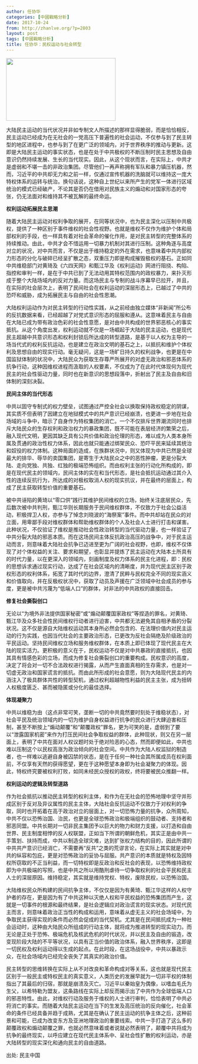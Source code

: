 ```yaml
---
author: 任协华
categories: [中國戰略分析]
date: 2017-10-24
from: http://zhanlve.org/?p=2803
layout: post
tags: [中國戰略分析]
title: 任协华：民权运动与社会转型
---
```


<div id="entry">
<div class="at-above-post addthis_tool" data-url="http://zhanlve.org/?p=2803">
</div>
<p>
<img alt="" class="aligncenter size-full wp-image-2805" height="170" src="http://zhanlve.org/wp-content/uploads/2017/10/imgres-1.jpg" width="297"/>
</p>
<p>
  大陆民主运动的当代状况并非如专制文人所描述的那样显得脆弱，而是恰恰相反，民主运动已经成为在无社会的一党高压下普遍性的社会运动，不仅参与到了民主转型的地区进程中，也参与到了在更广泛的领域内，对于世界秩序的推动与更新。这即是大陆民主运动的事实状态，也是在处于中共极权的不断压制时民主思想及自由意识仍然持续发展、生长的当代现实。因此，从这个现状而言，在实际上，中共才是虚弱和不堪一击的非政治集团。尽管他们一再声称拥有军队和暴力镇压机器，然而，习近平的中共却无力和之前一样，仅通过宣传机器的洗脑就可以维持这一庞大特权体系的运转与统治。换句话说，这种自上世纪以来所产生的党军一体进行区域统治的模式已经破产，不论其是否仍在借用对民族主义的煽动和对国家形态的夸张，仍无法面对和维持其不被瓦解的最终命运。
 </p>
<p>
</p>
<p>
<strong>
   权利运动拓展民主思潮
  </strong>
</p>
<p>
</p>
<p>
  随着大陆民主运动对权利争取的展开，在同等状况中，也为民主深化以压制中共极权，提供了一种区别于事件维权的社会性视野。也就是维权不仅作为维护个体和局部权利的手段，也一样具有着对社会革命的催化作用，是对民主转型的完整体系的持续推动。由此，中共才会不惜运用一切暴力机制对其进行压制。这种角逐与高度对立的状况，对中共而言，不仅是出于维持稳定的外在需求，也意味着中共内部权力形态的分化与破碎已经呈扩散之态，双重压力即是构成摧毁极权的基石。正如同中共维稳部门对黄琦及《六四天网》和甄江华及《权利运动》网进行阻挠、构陷、指控和审判一样，是在于中共已到了无法动用其特权范围内的政权暴力，来扑灭形成于整个大陆场域内的反对力量。而这场民主与专制的战斗序幕早已拉开，并且，在实际的社会层次上，表明了民间社会在权利运动的深层形态上，已越过了中共的恐吓和威胁，成为拓展民主与自由的社会性思潮。
 </p>
<p>
</p>
<p>
  大陆权利运动作为对民主转型的行动性实践，从之前经由独立媒体“非新闻”所公布的反抗数据来看，已经超越了对党式意识形态的屈服和遵从。这意味着民主与自由在大陆已成为带有政治色彩的社会性意愿，是对由中共构成的世界邪恶核心的事实抵抗。从这个角度出发，权利运动就不仅是一场崛起于大陆的民主运动，也是现代民主超越中共意识形态和权利封锁后所达成的转型道路，是基于以人权为主导的一场当代式的权利反抗运动，也是建立在政治文明的基石之上，以抵抗和维护个体权利及思想自由的现实行动。毫无疑问，这是一场旷日持久的权利战争，也更是在中国监狱体制的状况中，大陆民众为获取生存尊严所展开的对虚无政治和邪恶体系的抗争行动，这种因维权进程而汲取的人权要素，不仅成为了在此时代体现何为现代民主的社会性驱动力量，同时也在新意识的思想段落中，折射出了民主及自由和旧体制的深刻决裂。
 </p>
<p>
</p>
<p>
<strong>
   民间主体的当代形态
  </strong>
</p>
<p>
</p>
<p>
  中共以固守专制式的权力壁垒，试图通过严控全社会以换取保持政权稳定的阴谋，其实质不但表明了因建立在地狱模式中的共产意识已经崩溃，也更进一步地在社会场域的斗争中，暗示了自身作为特权集团的消亡。一个不仅排斥世界潮流同时也排斥大陆民众的生存权利和政治权力的暴政集团，既不可能在表层经济的繁荣之后，融入现代文明，更因其缺乏具有公共价值和政治伦理的形态，难以成为人类本身所属及贯通的政治性权力体系，因此也就只能通过绑架民众、恐吓平民来延续其统治和奴役的权力体制。这种局面的造成，在族群状况中，则又体现为中共已然是全球最大的排华、辱华的卖国集团，是寄生于大陆民众之中的恶性肿瘤，更是分裂大陆、走向党独、共独、红独的极端恐怖组织。而由权利主张的行动化所构成的，即是在现代民主的领域内，民间主体的实在和当代形态，是社会抵抗运动通过其介入性的连续反抗行为，所达成的对极权取消人权的现实抗议，并在最终的层面上，构成了民主获取转型价值的重要基石。
 </p>
<p>
</p>
<p>
  被中共诬陷的黄琦以“零口供”践行其维护民间维权的立场，始终关注底层民众，先后数次被中共判刑，甄江华则长期服务于民间维权群体，不仅致力于社会公益活动，积极捍卫人权，亦参与了悼念刘晓波的“海祭案”事件。而中共却站在民众的对立面，用卑鄙手段对维权群体和帮助维权群体的个人及社会人士进行打击和谋害。此种状况，不仅验证了维权是推动社会性政治转型的当代驱动力量，也一样验证了中共分裂大陆的邪恶本质。而在这场民间主体反抗政治高压的战争中，对于民主运动而言，则意味着大陆社会抗争已迈进至更为广阔的社会视野，也即，维权不仅体现了对个体权益的关注、要求和期望，也彰显并提炼了民主运动在大陆本土所具有的时代力量，以在更深入的领域内，刻画制度及权力体系的民主化进程，即：民权的思想诉求通过现实行动，达成了在社会区域内的清晰度，并为现代民主区别于政权形态的权利体系，拓宽了其时代的边界，澄清了民粹与民权完全不同的现实涵义和价值取向，并在反极权状况中，获取了动员及声援在广泛领域中社会成员的参与度，更是被中共污蔑为“低端人口”的群体，对非法的中共政权的直接回击。
 </p>
<p>
</p>
<p>
<strong>
   修复社会撕裂创口
  </strong>
</p>
<p>
</p>
<p>
  无论以“为境外非法提供国家秘密”或“煽动颠覆国家政权”等捏造的罪名，对黄琦、甄江华及众多社会性民间维权行动者进行迫害，中共都无法避免其自相矛盾的分裂状况。这不仅是源自大陆维权运动其本身所必然会包含的、在法理价值内对民主运动的行为实践，也因当代社会的主要政治形态，已更改为反社会隔绝及阶级政治的平民运动。坚持民间维权立场和服务维权群体，在本质上即已体现了现代民主在大陆的现实活力。更积极的意义在于，民权运动不仅是对中共暴政的直接抵抗，也因其具有情感色彩的立场，而成为修复社会撕裂创口的重要构成。民权意识的高度，决定了将会对一切不合法政权进行揭露，从而产生直面真相的生存需求，也是对一切虚无政治和国家谎言的抵抗。而由此所形成的社会意愿，则为大陆现代民主的内涵注入了极具群体共性的转型契机，通过权利超越物性利益的民主主张，成为扭转人权极度匮乏、甚而被隐匿或分化的最佳选择。
 </p>
<p>
</p>
<p>
<strong>
   体现凝聚力
  </strong>
</p>
<p>
</p>
<p>
  中共以维稳为由（这点非常可笑，垄断一切的中共竟然要时刻处于维稳状态），对社会平民及统治领域内的一切为维护自身权益进行抗争的民众进行大肆迫害和压制，甚至不断按上“煽动颠覆”和“颠覆政权”罪名，更为可笑的是，虚弱到了要以“泄露国家机密”来作为打压民间社会争取权益的群体，此种现状，则又在另一层面上，表明了中共在面对人权议题时处于绝对险恶的心态，然而即便如此，中共也难以压制这个以民权高涨为政治倾向的社会空间。中共作为大陆人权监狱的制造者，也一样难以逃避自身被囚禁的状态，是在于任何一种社会其所属成员在权利面前，不仅享有天然的获得愿望，更在于这种愿望本身即为社会凝聚力的体现。因此，特权终究要被权利打败，如同未经民众授权的政权，终将要被民众推翻一样。
 </p>
<p>
</p>
<p>
<strong>
   权利运动的逻辑及转型道路
  </strong>
</p>
<p>
</p>
<p>
  作为社会抵抗以推动民主转型的权利主体，和作为在无社会的恐怖地理中坚守并形成区别于反对及异议属性的民主主体，大陆社会反抗运动不仅致力于对权利的争取，同时也开拓着在高于政治对立的层面上，对一切恐怖力量的抗争，众所周知，中共不仅以恐怖治国、治民，也更是全球恐怖政治和极端组织的鼓动者、支持者和邪恶同盟。中共长期对一切非民主集团予以巨大的物力和财力支援，以打造和自由世界、民主制度相悖的反人权联盟，正如当下所谓的朝鲜危机，其实正是由中共一手策划、扶持而成，中共以制造全球灾难，达到扩张权力结构的目的，因此所谓的中共共产意识已经消亡，不需要再“反共”之类的荒谬言论，在实际上其实就是对中共的纵容和包庇，更是对恐怖政治的妥协与屈服。共产意识的本质就是特权及因特权所窃取的不正当利益，而一切特权即是反政治和反社会的表现，以恐怖维持政权即为中共极端的写照，也是中共之所以用酷刑虐待一切争取权利的社会平民和民主人士的深层原因。维持稳定，其实就是维持党权、特权，废除民权，以恐怖治国。
 </p>
<p>
</p>
<p>
  大陆维权民众所构建的民间抗争主体，不仅仅是因为有黄琦、甄江华这样的人权守护者的存在，更是因为有了中共这种以灭绝人权和平民权益的恐怖集团而产生，这就是一切事件的根源和最终结果，是社会逻辑应对政治谎言的现实状态。对现代民主而言，则意味着政治正当性的构成和运用，意味着从虚无主义的社会场域中，为争取民主获得实现的条件而必然会促成的当代契机。尤其是在民间抵抗成为一种社会运动时，这种由大陆民众所组成的行动主体，就将成为推进转型的现实动力。而无论是正处于恐怖、极端危机及核武危机的时代状况，并以民主及自由的锻造，改变现阶段大陆的不平等状况，以具有正当价值的政治体系，融入世界秩序，这即是一切民权及权利运动得以生成的起点。在此时段，在这场战役中，中共以暴政示众，在社会场域内已经完全丧失了其真实的政治价值。
 </p>
<p>
</p>
<p>
  民主转型的思维转换在实际上从不对改良和革命构成对等关系，这也就是现代民主区别于一般民主或特权民主的真实意义，人类历史的发展早就为一切非平权的体制指出了其最后的归宿，那就是崩溃及灭亡。习近平以秦始皇为偶像，以嗜血毛氏为生父，以希特勒为盟友，这条路线在实际上却反而揭示出了中共作为全球低端人口的邪恶特性。由此，对维权行动及服务于维权的人士进行审判，恰恰表明了中共必将消亡的事实。而随着大陆民主运动在当下的生发及高压统治的反向催化，社会革命的条件已经具备并趋于成熟，尤其是在确认了民主运动的抗争主体之后，这种前景和可能，已成为改变东方及亚洲地理政治的重要线索。中共一手打造了这么多的颠覆政权和煽动颠覆之罪，也就必然意味着或者说就必然表明了，颠覆中共将成为抗争的最终现实，以呼应建立在现代民主体系中、呈社会性扩散的权利运动，亦是大陆转型的现实深化和通向民主的自由道路。
 </p>
<p>
  出处: 民主中国
 </p>
<!-- AddThis Advanced Settings above via filter on the_content -->
<!-- AddThis Advanced Settings below via filter on the_content -->
<!-- AddThis Advanced Settings generic via filter on the_content -->
<!-- AddThis Share Buttons above via filter on the_content -->
<!-- AddThis Share Buttons below via filter on the_content -->
<div class="at-below-post addthis_tool" data-url="http://zhanlve.org/?p=2803">
</div>
<!-- AddThis Share Buttons generic via filter on the_content -->
</div>
